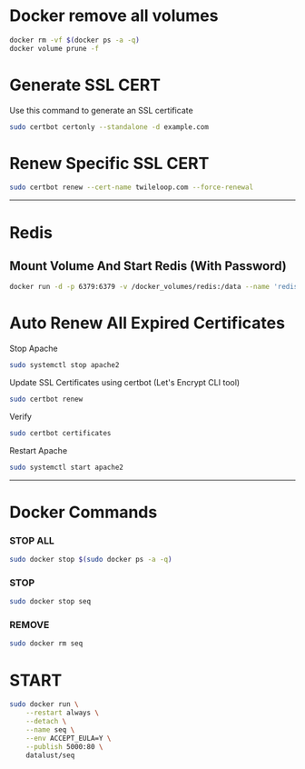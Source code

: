 # Docker remove all volumes
```bash
docker rm -vf $(docker ps -a -q)
docker volume prune -f
```


# Generate SSL CERT
Use this command to generate an SSL certificate
```bash
sudo certbot certonly --standalone -d example.com
```
# Renew Specific SSL CERT
```bash
sudo certbot renew --cert-name twileloop.com --force-renewal
```

<hr/>

# Redis
## Mount Volume And Start Redis (With Password)

```bash
docker run -d -p 6379:6379 -v /docker_volumes/redis:/data --name 'rediscache' redis redis-server --requirepass ******
```


# Auto Renew All Expired Certificates
Stop Apache
```bash
sudo systemctl stop apache2
```
Update SSL Certificates using certbot (Let's Encrypt CLI tool)
```bash
sudo certbot renew
```
Verify
```bash
sudo certbot certificates
```
Restart Apache
```bash
sudo systemctl start apache2
```
<hr/>

# Docker Commands

### STOP ALL
```bash
sudo docker stop $(sudo docker ps -a -q)
```

### STOP
```bash
sudo docker stop seq
```

### REMOVE
```bash
sudo docker rm seq
```

# START
```bash
sudo docker run \
    --restart always \
    --detach \
    --name seq \
    --env ACCEPT_EULA=Y \
    --publish 5000:80 \
    datalust/seq
```
